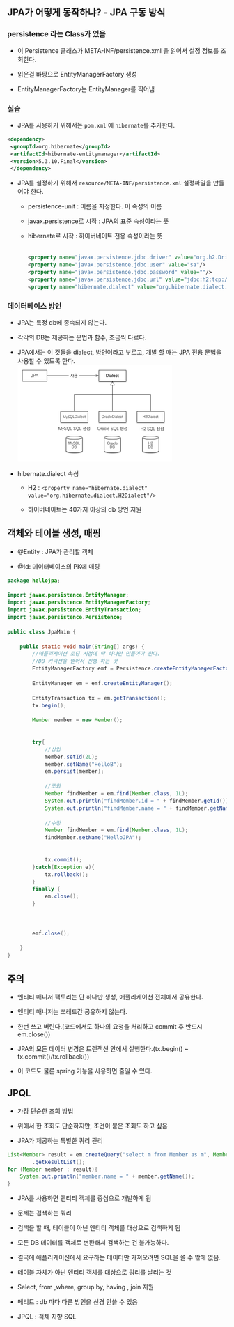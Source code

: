 ## JPA가 어떻게 동작하냐? - JPA 구동 방식

### persistence 라는 Class가 있음

- 이 Persistence 클래스가 META-INF/persistence.xml 을 읽어서 설정 정보를 조회한다.

- 읽은걸 바탕으로 EntityManagerFactory 생성

- EntityManagerFactory는 EntityManager를 찍어냄

### 실습

- JPA를 사용하기 위해서는 `pom.xml` 에 `hibernate`를 추가한다.

```xml
<dependency>
 <groupId>org.hibernate</groupId>
 <artifactId>hibernate-entitymanager</artifactId>
 <version>5.3.10.Final</version>
 </dependency>
```

- JPA를 설정하기 위해서 `resource/META-INF/persistence.xml` 설정파일을 만들어야 한다.

  - persistence-unit : 이름을 지정한다. 이 속성의 이름

  - javax.persistence로 시작 : JPA의 표준 속성이라는 뜻

  - hibernate로 시작 : 하이버네이트 전용 속성이라는 뜻

    ```xml

    <property name="javax.persistence.jdbc.driver" value="org.h2.Driver"/>
    <property name="javax.persistence.jdbc.user" value="sa"/>
    <property name="javax.persistence.jdbc.password" value=""/>
    <property name="javax.persistence.jdbc.url" value="jdbc:h2:tcp://localhost/~/test"/>
    <property name="hibernate.dialect" value="org.hibernate.dialect.H2Dialect"/>
    ```

### 데이터베이스 방언

- JPA는 특정 db에 종속되지 않는다.

- 각각의 DB는 제공하는 문법과 함수, 조금씩 다르다.

- JPA에서는 이 것들을 dialect, 방언이라고 부르고, 개발 할 때는 JPA 전용 문법을 사용할 수 있도록 한다.
  ![alt text](image.png)

- hibernate.dialect 속성

  - H2 : `<property name="hibernate.dialect" value="org.hibernate.dialect.H2Dialect"/>`

  - 하이버네이트는 40가지 이상의 db 방언 지원

## 객체와 테이블 생성, 매핑

- @Entity : JPA가 관리할 객체

- @Id: 데이터베이스의 PK에 매핑

```java
package hellojpa;

import javax.persistence.EntityManager;
import javax.persistence.EntityManagerFactory;
import javax.persistence.EntityTransaction;
import javax.persistence.Persistence;

public class JpaMain {

    public static void main(String[] args) {
        //애플리케이션 로딩 시점에 딱 하나만 만들어야 한다.
        //DB 커넥션을 얻어서 진행 하는 것
        EntityManagerFactory emf = Persistence.createEntityManagerFactory("hello");

        EntityManager em = emf.createEntityManager();

        EntityTransaction tx = em.getTransaction();
        tx.begin();

        Member member = new Member();


        try{
            //삽입
            member.setId(2L);
            member.setName("HelloB");
            em.persist(member);

            //조회
            Member findMember = em.find(Member.class, 1L);
            System.out.println("findMember.id = " + findMember.getId());
            System.out.println("findMember.name = " + findMember.getName());

            //수정
            Member findMember = em.find(Member.class, 1L);
            findMember.setName("HelloJPA");


            tx.commit();
        }catch(Exception e){
            tx.rollback();
        }
        finally {
            em.close();
        }



        emf.close();

    }
}
```

## 주의

- 엔티티 매니저 팩토리는 단 하나만 생성, 애플리케이션 전체에서 공유한다.

- 엔티티 매니저는 쓰레드간 공유하지 않는다.

- 한번 쓰고 버린다.(코드에서도 하나의 요청을 처리하고 commit 후 반드시 em.close())

- JPA의 모든 데이터 변경은 트랜잭션 안에서 실행한다.(tx.begin() ~ tx.commit()/tx.rollback())

- 이 코드도 물론 spring 기능을 사용하면 줄일 수 있다.

## JPQL

- 가장 단순한 조회 방법

- 위에서 한 조회도 단순하지만, 조건이 붙은 조회도 하고 싶음

- JPA가 제공하는 특별한 쿼리 관리

```java
List<Member> result = em.createQuery("select m from Member as m", Member.class)
        .getResultList();
for (Member member : result){
    System.out.println("member.name = " + member.getName());
}
```

- JPA를 사용하면 엔티티 객체를 중심으로 개발하게 됨

- 문제는 검색하는 쿼리

- 검색을 할 때, 테이블이 아닌 엔티티 객체를 대상으로 검색하게 됨

- 모든 DB 데이터를 객체로 변환해서 검색하는 건 불가능하다.

- 결국에 애플리케이션에서 요구하는 데이터만 가져오려면 SQL을 쓸 수 밖에 없음.

- 테이블 자체가 아닌 엔티티 객체를 대상으로 쿼리를 날리는 것

- Select, from ,where, group by, having , join 지원

- 메리트 : db 마다 다른 방언을 신경 안쓸 수 있음

- JPQL : 객체 지향 SQL
